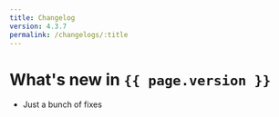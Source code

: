 ```yaml
---
title: Changelog
version: 4.3.7
permalink: /changelogs/:title
---
```


# What's new in `{{ page.version }}`
- Just a bunch of fixes
